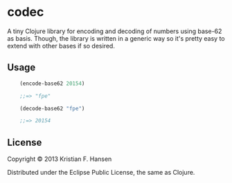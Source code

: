 # codec

A tiny Clojure library for encoding and decoding of numbers using base-62 as basis.
Though, the library is written in a generic way so it's pretty easy to extend with
other bases if so desired.

## Usage

```clojure
    (encode-base62 20154)

    ;;=> "fpe"

    (decode-base62 "fpe")

    ;;=> 20154
```
## License

Copyright © 2013 Kristian F. Hansen

Distributed under the Eclipse Public License, the same as Clojure.
